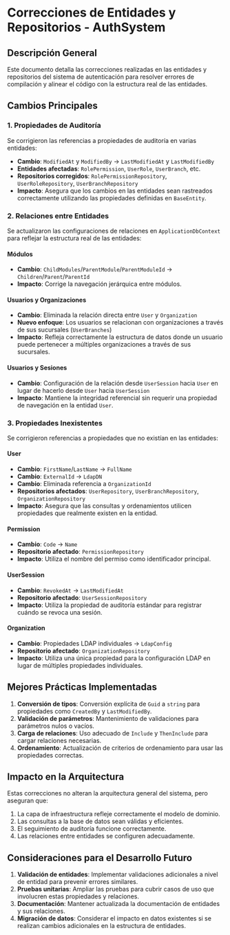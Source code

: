 # Correcciones de Entidades y Repositorios - AuthSystem

## Descripción General

Este documento detalla las correcciones realizadas en las entidades y repositorios del sistema de autenticación para resolver errores de compilación y alinear el código con la estructura real de las entidades.

## Cambios Principales

### 1. Propiedades de Auditoría

Se corrigieron las referencias a propiedades de auditoría en varias entidades:

- **Cambio**: `ModifiedAt` y `ModifiedBy` → `LastModifiedAt` y `LastModifiedBy`
- **Entidades afectadas**: `RolePermission`, `UserRole`, `UserBranch`, etc.
- **Repositorios corregidos**: `RolePermissionRepository`, `UserRoleRepository`, `UserBranchRepository`
- **Impacto**: Asegura que los cambios en las entidades sean rastreados correctamente utilizando las propiedades definidas en `BaseEntity`.

### 2. Relaciones entre Entidades

Se actualizaron las configuraciones de relaciones en `ApplicationDbContext` para reflejar la estructura real de las entidades:

#### Módulos
- **Cambio**: `ChildModules`/`ParentModule`/`ParentModuleId` → `Children`/`Parent`/`ParentId`
- **Impacto**: Corrige la navegación jerárquica entre módulos.

#### Usuarios y Organizaciones
- **Cambio**: Eliminada la relación directa entre `User` y `Organization`
- **Nuevo enfoque**: Los usuarios se relacionan con organizaciones a través de sus sucursales (`UserBranches`)
- **Impacto**: Refleja correctamente la estructura de datos donde un usuario puede pertenecer a múltiples organizaciones a través de sus sucursales.

#### Usuarios y Sesiones
- **Cambio**: Configuración de la relación desde `UserSession` hacia `User` en lugar de hacerlo desde `User` hacia `UserSession`
- **Impacto**: Mantiene la integridad referencial sin requerir una propiedad de navegación en la entidad `User`.

### 3. Propiedades Inexistentes

Se corrigieron referencias a propiedades que no existían en las entidades:

#### User
- **Cambio**: `FirstName`/`LastName` → `FullName`
- **Cambio**: `ExternalId` → `LdapDN`
- **Cambio**: Eliminada referencia a `OrganizationId`
- **Repositorios afectados**: `UserRepository`, `UserBranchRepository`, `OrganizationRepository`
- **Impacto**: Asegura que las consultas y ordenamientos utilicen propiedades que realmente existen en la entidad.

#### Permission
- **Cambio**: `Code` → `Name`
- **Repositorio afectado**: `PermissionRepository`
- **Impacto**: Utiliza el nombre del permiso como identificador principal.

#### UserSession
- **Cambio**: `RevokedAt` → `LastModifiedAt`
- **Repositorio afectado**: `UserSessionRepository`
- **Impacto**: Utiliza la propiedad de auditoría estándar para registrar cuándo se revoca una sesión.

#### Organization
- **Cambio**: Propiedades LDAP individuales → `LdapConfig`
- **Repositorio afectado**: `OrganizationRepository`
- **Impacto**: Utiliza una única propiedad para la configuración LDAP en lugar de múltiples propiedades individuales.

## Mejores Prácticas Implementadas

1. **Conversión de tipos**: Conversión explícita de `Guid` a `string` para propiedades como `CreatedBy` y `LastModifiedBy`.
2. **Validación de parámetros**: Mantenimiento de validaciones para parámetros nulos o vacíos.
3. **Carga de relaciones**: Uso adecuado de `Include` y `ThenInclude` para cargar relaciones necesarias.
4. **Ordenamiento**: Actualización de criterios de ordenamiento para usar las propiedades correctas.

## Impacto en la Arquitectura

Estas correcciones no alteran la arquitectura general del sistema, pero aseguran que:

1. La capa de infraestructura refleje correctamente el modelo de dominio.
2. Las consultas a la base de datos sean válidas y eficientes.
3. El seguimiento de auditoría funcione correctamente.
4. Las relaciones entre entidades se configuren adecuadamente.

## Consideraciones para el Desarrollo Futuro

1. **Validación de entidades**: Implementar validaciones adicionales a nivel de entidad para prevenir errores similares.
2. **Pruebas unitarias**: Ampliar las pruebas para cubrir casos de uso que involucren estas propiedades y relaciones.
3. **Documentación**: Mantener actualizada la documentación de entidades y sus relaciones.
4. **Migración de datos**: Considerar el impacto en datos existentes si se realizan cambios adicionales en la estructura de entidades.
